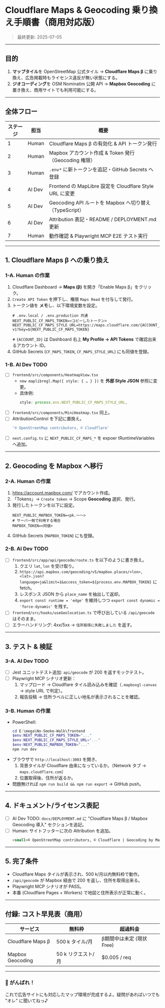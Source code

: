 # Cloudflare Maps & Geocoding 乗り換え手順書（商用対応版）

> 最終更新: 2025-07-05

---

## 目的
1. **マップタイル**を OpenStreetMap 公式タイル → **Cloudflare Maps β** に乗り換え、広告掲載時もライセンス違反が無い状態にする。
2. **ジオコーディング**を OSM Nominatim 公開 API → **Mapbox Geocoding** に置き換え、商用サイトでも利用可能にする。

---

## 全体フロー
| ステージ | 担当 | 概要 |
|----------|------|------|
| 1 | Human | Cloudflare Maps β の有効化 & API トークン発行 |
| 2 | Human | Mapbox アカウント作成 & Token 発行（Geocoding 権限） |
| 3 | Human | `.env*` に新トークンを追記・GitHub Secrets へ登録 |
| 4 | AI Dev | Frontend の MapLibre 設定を Cloudflare Style URL に変更 |
| 5 | AI Dev | Geocoding API ルートを Mapbox へ切り替え（TypeScript） |
| 6 | AI Dev | Attribution 表記・README / DEPLOYMENT.md 更新 |
| 7 | Human | 動作確認 & Playwright MCP E2E テスト実行 |

---

## 1. Cloudflare Maps β への乗り換え
### 1-A. Human の作業
1. Cloudflare Dashboard → **Maps (β)** を開き「Enable Maps β」をクリック。
2. `Create API Token` を押下し、権限 `Maps Read` を付与して発行。
3. トークン値を **メモ**し、以下環境変数を設定。
   ```env
   # .env.local / .env.production 共通
   NEXT_PUBLIC_CF_MAPS_TOKEN=<コピーしたトークン>
   NEXT_PUBLIC_CF_MAPS_STYLE_URL=https://maps.cloudflare.com/{ACCOUNT_ID}/styles/bright-v1?key=${NEXT_PUBLIC_CF_MAPS_TOKEN}
   ```
   ※ `{ACCOUNT_ID}` は Dashboard 右上 **My Profile → API Tokens** で確認出来るアカウント ID。
4. GitHub Secrets (`CF_MAPS_TOKEN`, `CF_MAPS_STYLE_URL`) にも同値を登録。

### 1-B. AI Dev TODO
- [ ] `frontend/src/components/HeatmapView.tsx`
  - `new maplibregl.Map({ style: { … } })` を **外部 Style JSON** 参照に変更。
  - 具体例:
    ```ts
    style: process.env.NEXT_PUBLIC_CF_MAPS_STYLE_URL,
    ```
- [ ] `frontend/src/components/MiniHeatmap.tsx` 同上。
- [ ] AttributionControl を下記に置換え。
  ```ts
  '© OpenStreetMap contributors, © Cloudflare'
  ```
- [ ] `next.config.ts` に `NEXT_PUBLIC_CF_MAPS_*` を expoer tRuntimeVariables へ追加。

---

## 2. Geocoding を Mapbox へ移行
### 2-A. Human の作業
1. https://account.mapbox.com/ でアカウント作成。
2. 「Tokens」→ `Create token` → Scope **Geocoding** 選択、発行。
3. 発行したトークンを以下に設定。
   ```env
   NEXT_PUBLIC_MAPBOX_TOKEN=<pk.～～>
   # サーバー側で利用する場合
   MAPBOX_TOKEN=<同値>
   ```
4. GitHub Secrets (`MAPBOX_TOKEN`) にも登録。

### 2-B. AI Dev TODO
- [ ] `frontend/src/app/api/geocode/route.ts` を以下のように書き換え。
  1. クエリ `lat`, `lon` を受け取り。
  2. `https://api.mapbox.com/geocoding/v5/mapbox.places/<lon>,<lat>.json?language=ja&limit=1&access_token=${process.env.MAPBOX_TOKEN}` に fetch。
  3. レスポンス JSON から `place_name` を抽出して返却。
  4. `export const runtime = 'edge'` を維持しつつ `export const dynamic = 'force-dynamic'` を残す。
- [ ] `frontend/src/hooks/useGeolocation.ts` で呼び出している `/api/geocode` はそのまま。
- [ ] エラーハンドリング: 4xx/5xx → `住所取得に失敗しました` を返す。

---

## 3. テスト & 検証
### 3-A. AI Dev TODO
- [ ] Jest ユニットテスト追加: `api/geocode` が 200 を返すモックテスト。
- [ ] Playwright MCP シナリオ更新：
  1. マップロード → Cloudflare タイル読み込みを確認（`.mapboxgl-canvas` → style URL で判定）。
  2. 報告投稿 → 住所ラベルに正しい地名が表示されることを確認。

### 3-B. Human の作業
- PowerShell:
  ```powershell
  cd E:\mega\No-Smoke-Walk\frontend
  $env:NEXT_PUBLIC_CF_MAPS_TOKEN="..."
  $env:NEXT_PUBLIC_CF_MAPS_STYLE_URL="..."
  $env:NEXT_PUBLIC_MAPBOX_TOKEN="..."
  npm run dev
  ```
- ブラウザで `http://localhost:3003` を開き、
  1. 背景タイルが Cloudflare 由来になっているか。（Network タブ → `maps.cloudflare.com`）
  2. 位置取得後、住所が返るか。
- 問題無ければ `npm run build && npm run export` → GitHub push。

---

## 4. ドキュメント/ライセンス表記
- [ ] AI Dev TODO: `docs/DEPLOYMENT.md` に "Cloudflare Maps β / Mapbox Geocoding 導入" セクションを追記。
- [ ] Human: サイトフッターに次の Attribution を追加。
  ```html
  <small>© OpenStreetMap contributors, © Cloudflare | Geocoding by Mapbox</small>
  ```

---

## 5. 完了条件
- Cloudflare Maps タイルが表示され、500 k/月以内無料枠で動作。
- `/api/geocode` が Mapbox 経由で 200 を返し、住所を取得出来る。
- Playwright MCP シナリオが PASS。
- 本番 (Cloudflare Pages + Workers) で地図と住所表示が正常に動く。

---

## 付録: コスト早見表（商用）
| サービス | 無料枠 | 超過料金 |
|----------|--------|---------|
| Cloudflare Maps β | 500 k タイル/月 | β期間中は未定 (現状 Free) |
| Mapbox Geocoding | 50 k リクエスト/月 | $0.005 / req |

---

### 🚀 がんばれ！
これで広告サイトにも対応したマップ環境が完成するよ。疑問があればいつでも "オレ" に聞いてねっ♪ 